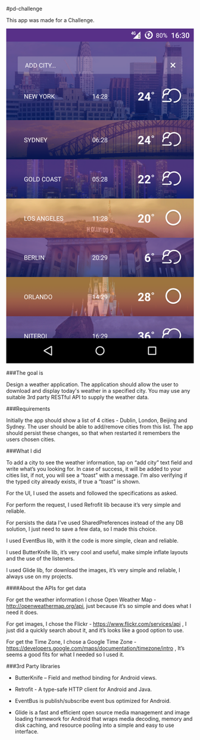 #pd-challenge

This app was made for a Challenge.

![pd-challenge.png](/pd-challenge.png)

###The goal is 

Design a weather application. The application should allow the user to download and display today's weather in a specified city. You may use any suitable 3rd party RESTful API to supply the weather data.

###Requirements

Initially the app should show a list of 4 cities - Dublin, London, Beijing and Sydney. The user should be able to add/remove cities from this list. The app should persist these changes, so that when restarted it remembers the users chosen cities.

###What I did

To add a city to see the weather information, tap on “add city” text field and write what’s you looking for. In case of success, it will be added to your cities list, if not, 
you will see a “toast” with a message. I'm also verifying if the typed city already exists, if true a “toast” is shown.

For the UI, I used the assets and followed the specifications as asked. 

For perform the request, I used Refrofit lib because it’s very simple and reliable. 

For persists the data I’ve used SharedPreferences instead of the any DB solution, I just need to save a few data, so I made this choice. 

I used EventBus lib, with it the code is more simple, clean and reliable.

I used ButterKnife lib, it’s very cool and useful, make simple inflate layouts and the use of the listeners.

I used Glide lib, for download the images, it’s very simple and reliable, I always use 
on my projects. 

####About the APIs for get data

For get the weather information I chose Open Weather Map - 
http://openweathermap.org/api, just because it’s so simple and does what I need it 
does.

For get images, I chose the Flickr - https://www.flickr.com/services/api , I just did a 
quickly search about it, and it’s looks like a good option to use.

For get the Time Zone, I chose a Google Time Zone -
https://developers.google.com/maps/documentation/timezone/intro , It’s seems a 
good fits for what I needed so I used it.   


###3rd Party libraries

* ButterKnife – Field and method binding for Android views.

* Retrofit - A type-safe HTTP client for Android and Java.

* EventBus is publish/subscribe event bus optimized for Android.

* Glide is a fast and efficient open source media management and image loading framework for Android that wraps media decoding, memory and disk caching, and resource pooling into a simple and easy to use interface.
